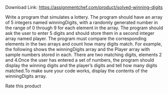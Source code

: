 Download Link: https://assignmentchef.com/product/solved-winning-digits
<br>
<p class="ui header product-top-header" title="Write a program that simulates a lottery">Write a program that simulates a lottery. The program should have an array of 5 integers named winningDigits, with a randomly generated number in the range of 0 through 9 for each element in the array. The program should ask the user to enter 5 digits and should store them in a second integer array named player. The program must compare the corresponding elements in the two arrays and count how many digits match. For example, the following shows the winningDigits array and the Player array with sample numbers stored in each. There are two matching digits, elements 2 and 4.Once the user has entered a set of numbers, the program should display the winning digits and the player’s digits and tell how many digits matched.To make sure your code works, display the contents of the winningDigits array.

<span class="kksr-muted">Rate this product</span>